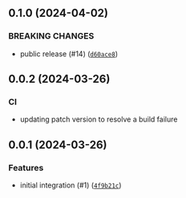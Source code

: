 ## 0.1.0 (2024-04-02)

### BREAKING CHANGES
* public release (#14) ([`d60ace8`](https://github.com/aws-deadline/deadline-cloud-for-after-effects/commit/d60ace8b93945c259fd9843b3c50e73f41e65704))



## 0.0.2 (2024-03-26)


### CI
* updating patch version to resolve a build failure


## 0.0.1 (2024-03-26)


### Features
* initial integration (#1) ([`4f9b21c`](https://github.com/aws-deadline/deadline-cloud-for-after-effects/commit/4f9b21c1984b573787378e7ab462c6c93120f219))



